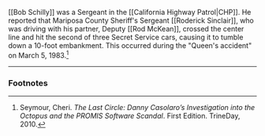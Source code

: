 [[Bob Schilly]] was a Sergeant in the [[California Highway Patrol|CHP]]. He reported that Mariposa County Sheriff's Sergeant [[Roderick Sinclair]], who was driving with his partner, Deputy [[Rod McKean]], crossed the center line and hit the second of three Secret Service cars, causing it to tumble down a 10-foot embankment. This occurred during the "Queen's accident" on March 5, 1983.[^1]

---
### Footnotes

[^1]: Seymour, Cheri. *The Last Circle: Danny Casolaro’s Investigation into the Octopus and the PROMIS Software Scandal*. First Edition. TrineDay, 2010.